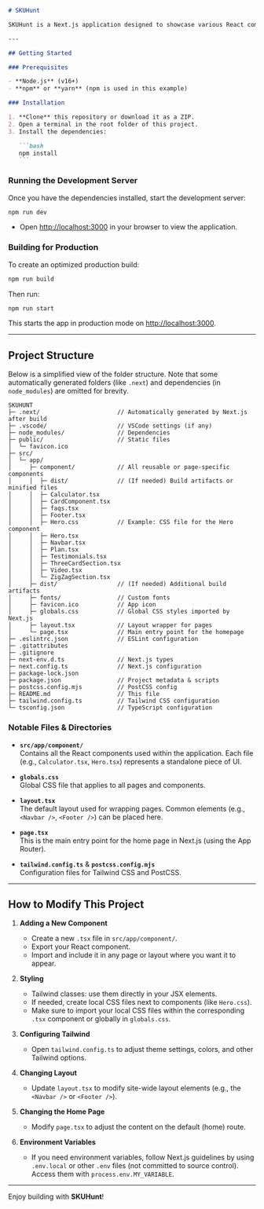 ````markdown
# SKUHunt

SKUHunt is a Next.js application designed to showcase various React components, including cards, a hero section, a pricing plan section, and more. This project is built with modern JavaScript/TypeScript tooling and uses Tailwind CSS for styling.

---

## Getting Started

### Prerequisites

- **Node.js** (v16+)
- **npm** or **yarn** (npm is used in this example)

### Installation

1. **Clone** this repository or download it as a ZIP.
2. Open a terminal in the root folder of this project.
3. Install the dependencies:

   ```bash
   npm install
   ```
````

### Running the Development Server

Once you have the dependencies installed, start the development server:

```bash
npm run dev
```

- Open [http://localhost:3000](http://localhost:3000) in your browser to view the application.

### Building for Production

To create an optimized production build:

```bash
npm run build
```

Then run:

```bash
npm run start
```

This starts the app in production mode on [http://localhost:3000](http://localhost:3000).

---

## Project Structure

Below is a simplified view of the folder structure. Note that some automatically generated folders (like `.next`) and dependencies (in `node_modules`) are omitted for brevity.

```
SKUHUNT
├─ .next/                      // Automatically generated by Next.js after build
├─ .vscode/                    // VSCode settings (if any)
├─ node_modules/               // Dependencies
├─ public/                     // Static files
│  └─ favicon.ico
├─ src/
│  └─ app/
│     ├─ component/            // All reusable or page-specific components
│     │  ├─ dist/              // (If needed) Build artifacts or minified files
│     │  ├─ Calculator.tsx
│     │  ├─ CardComponent.tsx
│     │  ├─ faqs.tsx
│     │  ├─ Footer.tsx
│     │  ├─ Hero.css           // Example: CSS file for the Hero component
│     │  ├─ Hero.tsx
│     │  ├─ Navbar.tsx
│     │  ├─ Plan.tsx
│     │  ├─ Testimonials.tsx
│     │  ├─ ThreeCardSection.tsx
│     │  ├─ Video.tsx
│     │  └─ ZigZagSection.tsx
│     ├─ dist/                 // (If needed) Additional build artifacts
│     ├─ fonts/                // Custom fonts
│     ├─ favicon.ico           // App icon
│     ├─ globals.css           // Global CSS styles imported by Next.js
│     ├─ layout.tsx            // Layout wrapper for pages
│     └─ page.tsx              // Main entry point for the homepage
├─ .eslintrc.json              // ESLint configuration
├─ .gitattributes
├─ .gitignore
├─ next-env.d.ts               // Next.js types
├─ next.config.ts              // Next.js configuration
├─ package-lock.json
├─ package.json                // Project metadata & scripts
├─ postcss.config.mjs          // PostCSS config
├─ README.md                   // This file
├─ tailwind.config.ts          // Tailwind CSS configuration
└─ tsconfig.json               // TypeScript configuration
```

### Notable Files & Directories

- **`src/app/component/`**  
  Contains all the React components used within the application. Each file (e.g., `Calculator.tsx`, `Hero.tsx`) represents a standalone piece of UI.

- **`globals.css`**  
  Global CSS file that applies to all pages and components.

- **`layout.tsx`**  
  The default layout used for wrapping pages. Common elements (e.g., `<Navbar />`, `<Footer />`) can be placed here.

- **`page.tsx`**  
  This is the main entry point for the home page in Next.js (using the App Router).

- **`tailwind.config.ts`** & **`postcss.config.mjs`**  
  Configuration files for Tailwind CSS and PostCSS.

---

## How to Modify This Project

1. **Adding a New Component**

   - Create a new `.tsx` file in `src/app/component/`.
   - Export your React component.
   - Import and include it in any page or layout where you want it to appear.

2. **Styling**

   - Tailwind classes: use them directly in your JSX elements.
   - If needed, create local CSS files next to components (like `Hero.css`).
   - Make sure to import your local CSS files within the corresponding `.tsx` component or globally in `globals.css`.

3. **Configuring Tailwind**

   - Open `tailwind.config.ts` to adjust theme settings, colors, and other Tailwind options.

4. **Changing Layout**

   - Update `layout.tsx` to modify site-wide layout elements (e.g., the `<Navbar />` or `<Footer />`).

5. **Changing the Home Page**

   - Modify `page.tsx` to adjust the content on the default (home) route.

6. **Environment Variables**
   - If you need environment variables, follow Next.js guidelines by using `.env.local` or other `.env` files (not committed to source control). Access them with `process.env.MY_VARIABLE`.

---

Enjoy building with **SKUHunt**!

```

```
